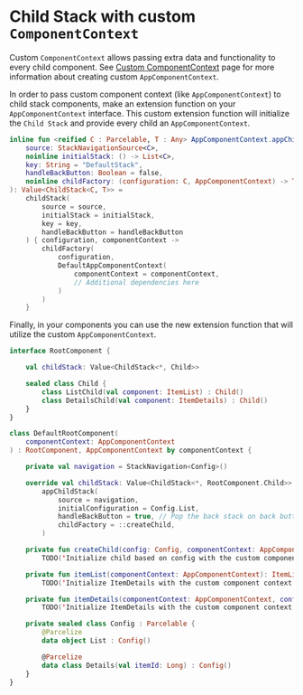 # Child Stack with custom `ComponentContext`

Custom `ComponentContext` allows passing extra data and functionality to every child component. See [Custom ComponentContext](../../component/custom-component-context.md) page for more information about creating custom `AppComponentContext`.

In order to pass custom component context (like `AppComponentContext`) to child stack components, make an extension function on your `AppComponentContext` interface. This custom extension function will initialize the `Child Stack` and provide every child an `AppComponentContext`.

```kotlin
inline fun <reified C : Parcelable, T : Any> AppComponentContext.appChildStack(
    source: StackNavigationSource<C>,
    noinline initialStack: () -> List<C>,
    key: String = "DefaultStack",
    handleBackButton: Boolean = false,
    noinline childFactory: (configuration: C, AppComponentContext) -> T
): Value<ChildStack<C, T>> =
    childStack(
        source = source,
        initialStack = initialStack,
        key = key,
        handleBackButton = handleBackButton
    ) { configuration, componentContext ->
        childFactory(
            configuration,
            DefaultAppComponentContext(
                componentContext = componentContext,
                // Additional dependencies here
            )
        )
    }
```

Finally, in your components you can use the new extension function that will utilize the custom `AppComponentContext`.

```kotlin
interface RootComponent {

    val childStack: Value<ChildStack<*, Child>>

    sealed class Child {
        class ListChild(val component: ItemList) : Child()
        class DetailsChild(val component: ItemDetails) : Child()
    }
}

class DefaultRootComponent(
    componentContext: AppComponentContext
) : RootComponent, AppComponentContext by componentContext {

    private val navigation = StackNavigation<Config>()

    override val childStack: Value<ChildStack<*, RootComponent.Child>> =
        appChildStack(
            source = navigation,
            initialConfiguration = Config.List,
            handleBackButton = true, // Pop the back stack on back button press
            childFactory = ::createChild,
        )

    private fun createChild(config: Config, componentContext: AppComponentContext): RootComponent.Child =
        TODO('Initialize child based on config with the custom component context')

    private fun itemList(componentContext: AppComponentContext): ItemListComponent =
        TODO('Initialize ItemDetails with the custom component context')

    private fun itemDetails(componentContext: AppComponentContext, config: Config.Details): ItemDetailsComponent =
        TODO('Initialize ItemDetails with the custom component context')

    private sealed class Config : Parcelable {
        @Parcelize
        data object List : Config()

        @Parcelize
        data class Details(val itemId: Long) : Config()
    }
}
```
